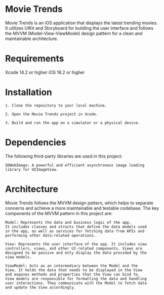 
# Movie Trends
Movie Trends is an iOS application that displays the latest trending movies. It utilizes UIKit and Storyboard for building the user interface and follows the MVVM (Model-View-ViewModel) design pattern for a clean and maintainable architecture.

# Requirements
Xcode 14.2 or higher
iOS 16.2 or higher

# Installation 

    1. Clone the repository to your local machine. 

    2. Open the Movie Trends project in Xcode. 

    3. Build and run the app on a simulator or a physical device.

# Dependencies 

The following third-party libraries are used in this project: 

    SDWebImage: A powerful and efficient asynchronous image loading  
    library for UIImageView. 

# Architecture 

Movie Trends follows the MVVM design pattern, which helps to separate concerns and achieve a more maintainable and testable codebase. The key components of the MVVM pattern in this project are: 

    Model: Represents the data and business logic of the app. 
    It includes classes and structs that define the data models used 
    in the app, as well as services for fetching data from APIs and 
    performing other data-related operations. 

    View: Represents the user interface of the app. It includes view 
    controllers, views, and other UI-related components. Views are 
    designed to be passive and only display the data provided by the 
    view models. 

    ViewModel: Acts as an intermediary between the Model and the 
    View. It holds the data that needs to be displayed in the View 
    and exposes methods and properties that the View can bind to. 
    View models are responsible for formatting the data and handling 
    user interactions. They communicate with the Model to fetch data 
    and update the View accordingly.